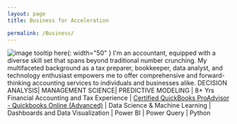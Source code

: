 ```yaml
---
layout: page
title: Business for Acceleration

permalink: /Business/
---
```

![image tooltip here](/assets/favicon.png){: width="50" }
I'm an accountant, equipped with a diverse skill set that spans beyond traditional number crunching. My multifaceted background as a tax preparer, bookkeeper, data analyst, and technology enthusiast empowers me to offer comprehensive and forward-thinking accounting services to individuals and businesses alike.
DECISION ANALYSIS| MANAGEMENT SCIENCE| PREDICTIVE MODELING |
8+ Yrs Financial Accounting and Tax Experience | [Certified QuickBooks ProAdvisor - Quickbooks Online (Advanced)](https://proadvisor.intuit.com/app/accountant/search?searchId=jordan-hay) | Data Science & Machine Learning | Dashboards and Data Visualization | Power BI | Power Query | Python
